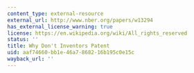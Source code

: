 ```yaml
---
content_type: external-resource
external_url: http://www.nber.org/papers/w13294
has_external_license_warning: true
license: https://en.wikipedia.org/wiki/All_rights_reserved
status: ''
title: Why Don't Inventors Patent
uid: aaf74660-bb1e-46a7-8682-16b195c0e15c
wayback_url: ''
---
```

